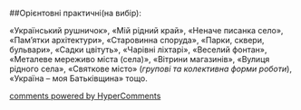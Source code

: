 <div id="hypercomments_widget" class="js-hypercomments-widget invisible"></div>

##Орієнтовні практичні(на вибір):

«Український рушничок», «Мій рідний край», «Неначе писанка село», «Пам’ятки архітектури», «Cтаровинна споруда», «Парки, сквери, бульвари», «Cадки цвітуть», «Чарівні ліхтарі», «Веселий фонтан», «Металеве мереживо міста (села)», «Вітрини магазинів», «Вулиця рідного села», «Cвяткове місто» (<i>групові та колективна форми роботи</i>), «Україна – моя Батьківщина» тощо.
</p>

<div class="js-hypercomments-container">
    <a href="http://hypercomments.com" class="hc-link" title="comments widget">comments powered by HyperComments</a>
</div>